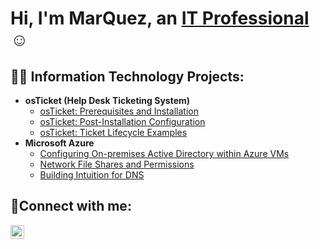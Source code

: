 <h1>Hi, I'm MarQuez, an <a href="https://linkedin.com/in/">IT Professional</a>☺</h1>

<h2>👨‍💻 Information Technology Projects:</h2>

- <b>osTicket (Help Desk Ticketing System)</b>
  - [osTicket: Prerequisites and Installation](https://github.com/QuezBoomin/osticket-prereqs)
  - [osTicket: Post-Installation Configuration](https://github.com/QuezBoomin/osTicketPostConfiguration)
  - [osTicket: Ticket Lifecycle Examples](https://github.com/QuezBoomin/osTicket-LifeCycle-Examples)
- <b>Microsoft Azure</b>
  - [Configuring On-premises Active Directory within Azure VMs](https://github.com/QuezBoomin/Configuring-On-premises-Active-Directory-within-Azure-VMs)
  - [Network File Shares and Permissions](https://github.com/QuezBoomin/Network-File-Shares-and-Permissions)
  - [Building Intuition for DNS](https://github.com/QuezBoomin/Building-Intuition-for-DNS)

<h2>🤳Connect with me:</h2>


[<img align="left" alt="Josh | LinkedIn" width="22px" src="https://cdn.jsdelivr.net/npm/simple-icons@v3/icons/linkedin.svg" />][linkedin]



[linkedin]: https://linkedin.com/in/
